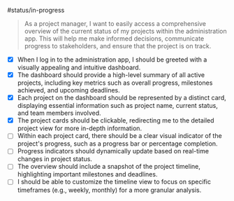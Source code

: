 #status/in-progress

>As a project manager, I want to easily access a comprehensive overview of the current status of my projects within the administration app. This will help me make informed decisions, communicate progress to stakeholders, and ensure that the project is on track.

* [x] When I log in to the administration app, I should be greeted with a visually appealing and intuitive dashboard.
* [x] The dashboard should provide a high-level summary of all active projects, including key metrics such as overall progress, milestones achieved, and upcoming deadlines.
* [x] Each project on the dashboard should be represented by a distinct card, displaying essential information such as project name, current status, and team members involved.
* [x] The project cards should be clickable, redirecting me to the detailed project view for more in-depth information.
* [ ] Within each project card, there should be a clear visual indicator of the project's progress, such as a progress bar or percentage completion.
* [ ] Progress indicators should dynamically update based on real-time changes in project status.
* [ ] The overview should include a snapshot of the project timeline, highlighting important milestones and deadlines.
* [ ] I should be able to customize the timeline view to focus on specific timeframes (e.g., weekly, monthly) for a more granular analysis.